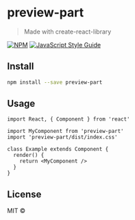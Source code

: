 # preview-part

> Made with create-react-library

[![NPM](https://img.shields.io/npm/v/preview-part.svg)](https://www.npmjs.com/package/preview-part) [![JavaScript Style Guide](https://img.shields.io/badge/code_style-standard-brightgreen.svg)](https://standardjs.com)

## Install

```bash
npm install --save preview-part
```

## Usage

```tsx
import React, { Component } from 'react'

import MyComponent from 'preview-part'
import 'preview-part/dist/index.css'

class Example extends Component {
  render() {
    return <MyComponent />
  }
}
```

## License

MIT © [](https://github.com/)
